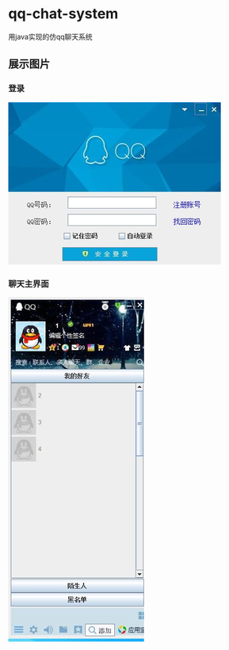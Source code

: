 # qq-chat-system
用java实现的仿qq聊天系统

## 展示图片

### 登录

![登录](./pic/login.jpg)

### 聊天主界面

![聊天主界面](./pic/main.jpg)

